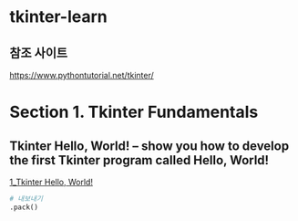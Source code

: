# tkinter-learn

## 참조 사이트
https://www.pythontutorial.net/tkinter/


# Section 1. Tkinter Fundamentals

## Tkinter Hello, World! – show you how to develop the first Tkinter program called Hello, World!


[1_Tkinter Hello, World!](./docs/1_Tkinter_Hello_World.md)


```py
# 내보내기
.pack()

```